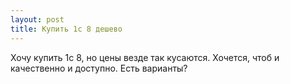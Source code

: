 ```yaml
---
layout: post 
title: Купить 1с 8 дешево
--- 
```

Хочу купить 1с 8, но цены везде так кусаются. Хочется, чтоб и качественно и доступно. Есть варианты?
